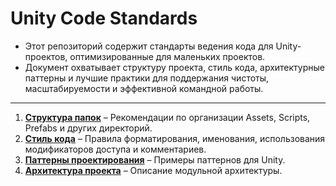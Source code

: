 # Unity Code Standards

- Этот репозиторий содержит стандарты ведения кода для Unity-проектов, оптимизированные для маленьких проектов.
- Документ охватывает структуру проекта, стиль кода, архитектурные паттерны и лучшие практики для поддержания чистоты, масштабируемости и эффективной командной работы.

---

1. [**Структура папок**](https://github.com/BlizzyIxyz/Code-Standards/blob/6eeba5c9bc3c83e7a05d838eb45747ebe4629f62/Project%20file%20structure.md) – Рекомендации по организации Assets, Scripts, Prefabs и других директорий.  
2. [**Стиль кода**](https://github.com/BlizzyIxyz/Code-Standards/blob/6eeba5c9bc3c83e7a05d838eb45747ebe4629f62/Code%20style%20guide.md) – Правила форматирования, именования, использования модификаторов доступа и комментариев.  
3. [**Паттерны проектирования**](https://github.com/BlizzyIxyz/Code-Standards/blob/6eeba5c9bc3c83e7a05d838eb45747ebe4629f62/Design%20Patterns.md) – Примеры паттернов для Unity.
4. [**Архитектура проекта**](https://github.com/BlizzyIxyz/Code-Standards/blob/6eeba5c9bc3c83e7a05d838eb45747ebe4629f62/Unity%20Modular%20Architecture.md) – Описание модульной архитектуры.

